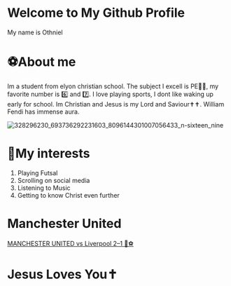 <h1>Welcome to My Github Profile</h1>
</p>My name is Othniel</p>

<h1>⚽About me</h1>
<p>Im a student from elyon christian school. The subject I 
excell is PE🥶🥶, my favorite number is 6️⃣ and 7️⃣. I love
playing sports, I dont like waking up early for school.
Im Christian and Jesus is my Lord and Saviour✝️✝️. William
Fendi has immense aura.</p>

![328296230_693736292231603_8096144301007056433_n-sixteen_nine](https://github.com/user-attachments/assets/c2d43eb6-6b74-43b8-a2de-4dabd732ea53)

<h1>🎯My interests</h1>
<ol>
  <li>Playing Futsal</li>
  <li>Scrolling on social media</li>
  <li>Listening to Music</li>
  <li>Getting to know Christ even further</li>
</ol>

<h1>Manchester United</h1>
<a href="https://www.google.com/search?q=manchester+united+vs+liverpool+2-1%5C&sca_esv=81b9b8c5170cc920&rlz=1C1VDKB_enID1085ID1085&udm=2&biw=1280&bih=632&ei=R9oAad6NEszD4-EP75_ywAs&ved=0ahUKEwiezamVlMeQAxXM4TgGHe-PHLgQ4dUDCBI&uact=5&oq=manchester+united+vs+liverpool+2-1%5C&gs_lp=Egtnd3Mtd2l6LWltZyIjbWFuY2hlc3RlciB1bml0ZWQgdnMgbGl2ZXJwb29sIDItMVxIBlAAWABwAHgAkAEAmAEAoAEAqgEAuAEDyAEA-AEBmAIAoAIAmAMAkgcAoAcAsgcAuAcAwgcAyAcA&sclient=gws-wiz-img&safe=active&ssui=on#vhid=B32bCR6NKb-qRM&vssid=mosaic" target="_blank">
  MANCHESTER UNITED vs Liverpool 2–1 🔴⚽
</a>

<h1>Jesus Loves You✝️</h1>
